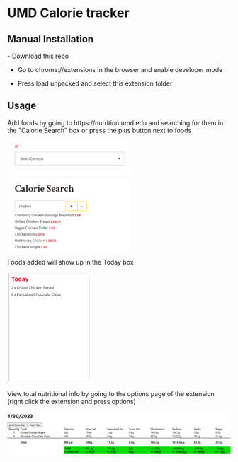 <h1>UMD Calorie tracker</h2>

<h2>Manual Installation</h2>
- Download this repo

- Go to chrome://extensions in the browser and enable developer mode

- Press load unpacked and select this extension folder

<h2>Usage</h2>

<p>Add foods by going to https://nutrition.umd.edu and searching for them in the "Calorie Search" box or press the plus button next to foods</p>
<img src="https://github.com/ksucpea/umdcalorie/blob/main/icon/search.png" height="250px" />

<p>Foods added will show up in the Today box</p>
<img src="https://github.com/ksucpea/umdcalorie/blob/main/icon/today.png" height="250px"/>

<p>View total nutritional info by going to the options page of the extension (right click the extension and press options)</p>
<img src="https://github.com/ksucpea/umdcalorie/blob/main/icon/calendar.png" />
